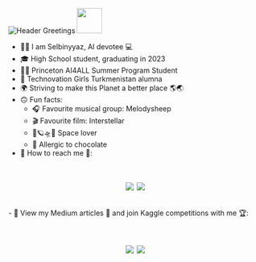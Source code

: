 ![Header](https://user-images.githubusercontent.com/67052855/167625125-78a56e73-5fe4-4315-af8f-e74432b376f5.gif "Header")
Greetings <img src="https://user-images.githubusercontent.com/67052855/167631098-c13e2632-f93a-4f9f-88bb-96e2f90c2664.gif" width="50px">

- 👩‍💻 I am Selbinyyaz, AI devotee 💻
- 🎓 High School student, graduating in 2023
- 👩‍🎓 Princeton AI4ALL Summer Program Student
- 🎉 Technovation Girls Turkmenistan alumna
- 🌍 Striving to make this Planet a better place 🌎🌏
- 🙃 Fun facts: 
  - 🎧 Favourite musical group: Melodysheep
  - 🎬 Favourite film: Interstellar
  - 🌌🪐🛸🚀 Space lover
  - 🍫 Allergic to chocolate
- 📡 How to reach me 🌌:


<h1 align="center">
 
  ![](https://img.shields.io/badge/Email-sultanovaselvi31@gmail.com-informational?style=for-the-badge&logoColor=red&color=yellow&logo=Gmail)
  ![](https://img.shields.io/badge/Twitter-@Selbinyyaz__S-informational?style=for-the-badge&logoColor=blue&color=blue&logo=Twitter)
</h1>
- 🚀 View my Medium articles 📑 and join Kaggle competitions with me 🏆:

<h1 align="center">
  
  ![](https://img.shields.io/badge/Medium-@selbinyyaz-informational?style=for-the-badge&logoColor=black&color=black&logo=Medium)
  ![](https://img.shields.io/badge/-@selbinyyazsultanova-informational?style=for-the-badge&logoColor=blue&color=black&logo=Kaggle)
</h1>




